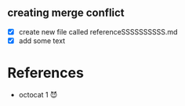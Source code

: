 
## creating merge conflict
- [x] create new file called referenceSSSSSSSSSS.md
- [x] add some text 

# References

* octocat 1 😈

